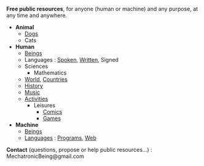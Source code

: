 **Free public resources**, for anyone (human or machine) and any purpose, at any time and anywhere.
+ **Animal**  
  - [Dogs](https://github.com/MechatronicBeing/AnimalDogs)
  - Cats
+ **Human**  
  - [Beings](https://github.com/MechatronicBeing/HumanBeings)  
  - Languages : 
    [Spoken](https://github.com/MechatronicBeing/HumanLanguageSpoken), 
    [Written](https://github.com/MechatronicBeing/HumanLanguageWritten), 
    Signed
  - Sciences
    - Mathematics
  - [World](https://github.com/MechatronicBeing/HumanWorld),
    [Countries](https://github.com/MechatronicBeing/HumanWorldCountries)  
  - [History](https://github.com/MechatronicBeing/HumanHistory)  
  - [Music](https://github.com/MechatronicBeing/HumanMusic)  
  - [Activities](https://github.com/MechatronicBeing/HumanActivities)  
    - Leisures  
      - [Comics](https://github.com/MechatronicBeing/HumanLeisuresBooksComics)  
      - [Games](https://github.com/MechatronicBeing/HumanLeisuresGames)  
+ **Machine**  
  - [Beings](https://github.com/MechatronicBeing/MachineBeings)  
  - [Languages](https://github.com/MechatronicBeing/MachineLanguages) : 
    [Programs](https://github.com/MechatronicBeing/MachinePrograms), 
    [Web](https://github.com/MechatronicBeing/MachineProgramsWeb)  
  
**Contact** (questions, propose or help public resources...) : 
<code><!-- &#x20; --></code>&#x4D;&#x65;&#x63;&#x68;&#x61;<span><!-- &#x40; --></span>&#x74;&#x72;&#x6F;&#x6E;&#x69;<!-- &#x40; --></span>&#x63;&#x42;&#x65;&#x69;&#x6E;&#x67;&#x40;&#x67;&#x6D;&#x61;<!-- &#x40; --></span>&#x69;<!-- &#x40; --></span>&#x6C;&#x2E;&#x63;&#x6F;&#x6D;<code><!-- &#x20; --></code>  
